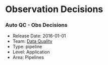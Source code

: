 # Observation Decisions
### Auto QC - Obs Decisions
* Release Date: 2016-01-01
* Team: [Data Quality](./../teams/data-quality.md)
* Type: pipeline
* Level: Application
* Area: Pipelines
